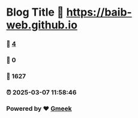 # Blog Title :link: https://baib-web.github.io 
### :page_facing_up: [4](https://baib-web.github.io/tag.html) 
### :speech_balloon: 0 
### :hibiscus: 1627 
### :alarm_clock: 2025-03-07 11:58:46 
### Powered by :heart: [Gmeek](https://github.com/Meekdai/Gmeek)
